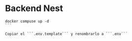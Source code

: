 # Backend Nest

````
docker compuse up -d
```

Copiar el ```.env.template``` y renombrarlo a ```.env```
````

